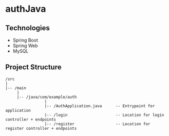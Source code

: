 # authJava 
## Technologies 
- Spring Boot
- Spring Web
- MySQL 
  
## Project Structure
```
/src 
|
|-- /main
     | 
     |-- /java/com/example/auth
                 |
                 |-- /AuthApplication.java      -- Entrypoint for application 
                 |-- /login                     -- Location for login controller + endpoints 
                 |-- /register                  -- Location for register controller + endpoints 
```
